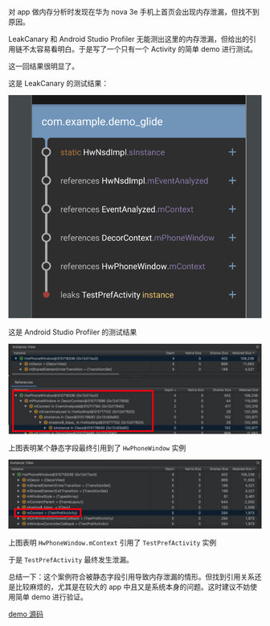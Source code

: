 对 app 做内存分析时发现在华为 nova 3e 手机上首页会出现内存泄漏，但找不到原因。

LeakCanary 和 Android Studio Profiler 无能测出这里的内存泄漏，但给出的引用链不太容易看明白。于是写了一个只有一个 Activity 的简单 demo 进行测试。

这一回结果很明显了。

这是 LeakCanary 的测试结果：

![](004-huawei-memory-leak/1.png)

这是 Android Studio Profiler 的测试结果

![](004-huawei-memory-leak/2.png)

上图表明某个静态字段最终引用到了 `HwPhoneWindow` 实例

![](004-huawei-memory-leak/3.png)

上图表明 `HwPhoneWindow.mContext` 引用了 `TestPrefActivity` 实例

于是 `TestPrefActivity` 最终发生泄漏。

总结一下：这个案例符合被静态字段引用导致内存泄漏的情形。但找到引用关系还是比较麻烦的，尤其是在较大的 app 中且又是系统本身的问题。这时建议不妨使用简单 demo 进行验证。

[demo 源码](https://gist.github.com/410063005/4501131fa2abcc26cce1ef81b2026176)
